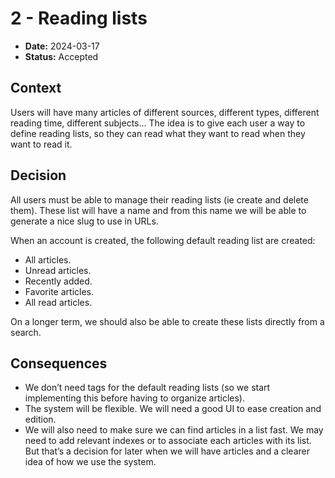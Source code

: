 # 2 - Reading lists

* **Date:** 2024-03-17
* **Status:** Accepted

## Context

Users will have many articles of different sources, different types, different reading time, different subjects…
The idea is to give each user a way to define reading lists, so they can read what they want to read when they want to read it.


## Decision

All users must be able to manage their reading lists (ie create and delete them).
These list will have a name and from this name we will be able to generate a nice slug to use in URLs.

When an account is created, the following default reading list are created:
* All articles.
* Unread articles.
* Recently added.
* Favorite articles.
* All read articles.

On a longer term, we should also be able to create these lists directly from a search.


## Consequences

* We don’t need tags for the default reading lists (so we start implementing this before having to organize articles).
* The system will be flexible. We will need a good UI to ease creation and edition.
* We will also need to make sure we can find articles in a list fast. We may need to add relevant indexes or to associate each articles with its list. But that’s a decision for later when we will have articles and a clearer idea of how we use the system.
